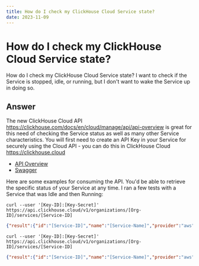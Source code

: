```yaml
---
title: How do I check my ClickHouse Cloud Service state?
date: 2023-11-09 
---
```


# How do I check my ClickHouse Cloud Service state?

How do I check my ClickHouse Cloud Service state? I want to check if the Service is stopped, idle, or running, but I don't want to wake the Service up in doing so.

## Answer

The new ClickHouse Cloud API https://clickhouse.com/docs/en/cloud/manage/api/api-overview is great for this need of checking the Service status as well as many other Service characteristics. You will first need to create an API Key in your Service for securely using the Cloud API - you can do this in ClickHouse Cloud https://clickhouse.cloud

- [API Overview](/docs/en/cloud/manage/api/api-overview.md)
- [Swagger](/docs/en/cloud/manage/api/swagger)

Here are some examples for consuming the API. You'd be able to retrieve the specific status of your Service at any time. I ran a few tests with a Service that was Idle and then Running:

```shell
curl --user '[Key-ID]:[Key-Secret]' https://api.clickhouse.cloud/v1/organizations/[Org-ID]/services/[Service-ID]
```

```json
{"result":{"id":"[Service-ID]","name":"[Service-Name]","provider":"aws","region":"us-east-1","state":"**idle**","endpoints":[{"protocol":"nativesecure","host":"[Connect-URL]","port":9440},{"protocol":"https","host":"[Connect-URL]","port":8443}],"tier":"development","idleScaling":true,"idleTimeoutMinutes":15,"ipAccessList":[{"source":"[my-IP]","description":"[my-IP-name]"}],"createdAt":"2023-04-13T23:47:47Z"},"status":200}
```

```shell
curl --user '[Key-ID]:[Key-Secret]' https://api.clickhouse.cloud/v1/organizations/[Org-ID]/services/[Service-ID]
```

```json
{"result":{"id":"[Service-ID]","name":"[Service-Name]","provider":"aws","region":"us-east-1","state":"**running**","endpoints":[{"protocol":"nativesecure","host":"[Connect-URL]","port":9440},{"protocol":"https","host":"[Connect-URL]","port":8443}],"tier":"development","idleScaling":true,"idleTimeoutMinutes":15,"ipAccessList":[{"source":"[my-IP]","description":"my-IP-name]"}],"createdAt":"2023-04-13T23:47:47Z"},"status":200}
```
